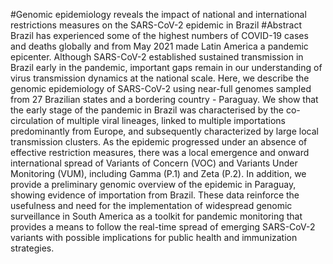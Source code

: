 #Genomic epidemiology reveals the impact of national and international restrictions measures on the SARS-CoV-2 epidemic in Brazil
#Abstract
Brazil has experienced some of the highest numbers of COVID-19 cases and deaths globally and from May 2021 made Latin America a pandemic epicenter. Although SARS-CoV-2 established sustained transmission in Brazil early in the pandemic, important gaps remain in our understanding of virus transmission dynamics at the national scale. Here, we describe the genomic epidemiology of SARS-CoV-2 using near-full genomes sampled from 27 Brazilian states and a bordering country - Paraguay. We show that the early stage of the pandemic in Brazil was characterised by the co-circulation of multiple viral lineages, linked to multiple importations predominantly from Europe, and subsequently characterized by large local transmission clusters. As the epidemic progressed under an absence of effective restriction measures, there was a local emergence and onward international spread of Variants of Concern (VOC) and Variants Under Monitoring (VUM), including Gamma (P.1) and Zeta (P.2). In addition, we provide a preliminary genomic overview of the epidemic in Paraguay, showing evidence of importation from Brazil. These data reinforce the usefulness and need for the implementation of widespread genomic surveillance in South America as a toolkit for pandemic monitoring that provides a means to follow the real-time spread of emerging SARS-CoV-2 variants with possible implications for public health and immunization strategies.
